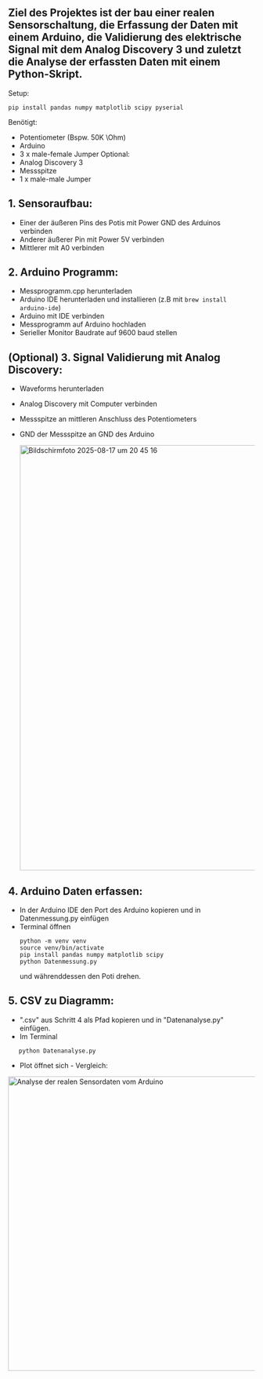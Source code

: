 ## Ziel des Projektes ist der bau einer realen Sensorschaltung, die Erfassung der Daten mit einem Arduino, die Validierung des elektrische Signal mit dem Analog Discovery 3 und zuletzt die Analyse der erfassten Daten mit einem Python-Skript.

Setup:
```
pip install pandas numpy matplotlib scipy pyserial
```

Benötigt:
- Potentiometer (Bspw. 50K \Ohm)
- Arduino
- 3 x male-female Jumper
Optional:
- Analog Discovery 3
- Messspitze
- 1 x male-male Jumper


## 1. Sensoraufbau: 
- Einer der äußeren Pins des Potis mit Power GND des Arduinos verbinden
- Anderer äußerer Pin mit Power 5V verbinden
- Mittlerer mit A0 verbinden

## 2. Arduino Programm:
 - Messprogramm.cpp herunterladen
 - Arduino IDE herunterladen und installieren (z.B mit ```brew install arduino-ide```)
 - Arduino mit IDE verbinden
 - Messprogramm auf Arduino hochladen
 - Serieller Monitor Baudrate auf 9600 baud stellen
 
 ## (Optional) 3. Signal Validierung mit Analog Discovery:
 - Waveforms herunterladen
 - Analog Discovery mit Computer verbinden
 - Messspitze an mittleren Anschluss des Potentiometers
 - GND der Messspitze an GND des Arduino

   <img width="1470" height="867" alt="Bildschirmfoto 2025-08-17 um 20 45 16" src="https://github.com/user-attachments/assets/cd3c930c-f147-4766-8408-c561886891cc" />

 
 ## 4. Arduino Daten erfassen:
 - In der Arduino IDE den Port des Arduino kopieren und in Datenmessung.py einfügen
 - Terminal öffnen
   ```
   python -m venv venv
   source venv/bin/activate
   pip install pandas numpy matplotlib scipy
   python Datenmessung.py
   ```
   und währenddessen den Poti drehen.

 ## 5. CSV zu Diagramm:
 - ".csv" aus Schritt 4 als Pfad kopieren und in "Datenanalyse.py" einfügen.
 - Im Terminal
```
   python Datenanalyse.py
```
 - Plot öffnet sich - Vergleich: 
 <img width="1200" height="600" alt="Analyse der realen Sensordaten vom Arduino" src="https://github.com/user-attachments/assets/b5c5e7d6-16b2-42cc-8978-9ed3054f19af" />
